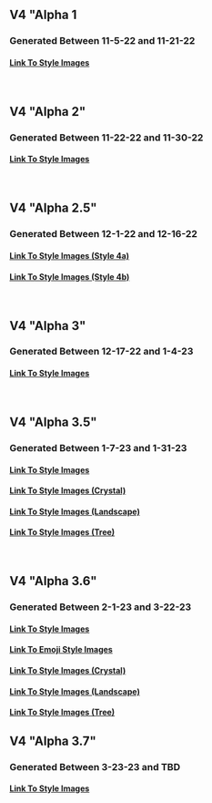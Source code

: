 <h2>V4 "Alpha 1</h2>
<h3>Generated Between 11-5-22 and 11-21-22</h3>
<h4><a href="https://github.com/willwulfken/MidJourney-Styles-and-Keywords-Reference/tree/main/Images/MJ_V4/V4_Alpha_1/Midjourney_Styles">Link To Style Images</a></h4>

<br>

<h2>V4 "Alpha 2"</h2>
<h3>Generated Between 11-22-22 and 11-30-22</h3>
<h4><a href="https://github.com/willwulfken/MidJourney-Styles-and-Keywords-Reference/tree/main/Images/MJ_V4/V4_Alpha_2/Midjourney_Styles">Link To Style Images</a></h4>

<br>

<h2>V4 "Alpha 2.5"</h2>
<h3>Generated Between 12-1-22 and 12-16-22</h3>
<h4><a href="https://github.com/willwulfken/MidJourney-Styles-and-Keywords-Reference/tree/main/Images/MJ_V4/V4_Alpha_2.5/V4_Style_4a/Midjourney_Styles">Link To Style Images (Style 4a)</a></h4>
<h4><a href="https://github.com/willwulfken/MidJourney-Styles-and-Keywords-Reference/tree/main/Images/MJ_V4/V4_Alpha_2.5/V4_Style_4b/Midjourney_Styles">Link To Style Images (Style 4b)</a></h4>

<br>

<h2>V4 "Alpha 3"</h2>
<h3>Generated Between 12-17-22 and 1-4-23</h3>
<h4><a href="https://github.com/willwulfken/MidJourney-Styles-and-Keywords-Reference/tree/main/Images/MJ_V4/V4_Alpha_3/Midjourney_Styles">Link To Style Images</a></h4>

<br>

<h2>V4 "Alpha 3.5"</h2>
<h3>Generated Between 1-7-23 and 1-31-23</h3>
<h4><a href="https://github.com/willwulfken/MidJourney-Styles-and-Keywords-Reference/tree/main/Images/MJ_V4/V4_Alpha_3.5/Midjourney_Styles">Link To Style Images</a></h4>
<h4><a href="https://github.com/willwulfken/MidJourney-Styles-and-Keywords-Reference/tree/main/Images/MJ_V4/V4_Alpha_3.5/Midjourney_Styles_(crystal)">Link To Style Images (Crystal)</a></h4>
<h4><a href="https://github.com/willwulfken/MidJourney-Styles-and-Keywords-Reference/tree/main/Images/MJ_V4/V4_Alpha_3.5/Midjourney_Styles_(landscape)">Link To Style Images (Landscape)</a></h4>
<h4><a href="https://github.com/willwulfken/MidJourney-Styles-and-Keywords-Reference/tree/main/Images/MJ_V4/V4_Alpha_3.5/Midjourney_Styles_(tree)">Link To Style Images (Tree)</a></h4>

<br>

<h2>V4 "Alpha 3.6"</h2>
<h3>Generated Between 2-1-23 and 3-22-23</h3>
<h4><a href="https://github.com/willwulfken/MidJourney-Styles-and-Keywords-Reference/tree/main/Images/MJ_V4/V4_Alpha_3.6/Midjourney_Styles">Link To Style Images</a></h4>
<h4><a href="https://github.com/willwulfken/MidJourney-Styles-and-Keywords-Reference/tree/main/Images/MJ_V4/V4_Alpha_3.6/Emojis">Link To Emoji Style Images</a></h4>
<h4><a href="https://github.com/willwulfken/MidJourney-Styles-and-Keywords-Reference/tree/main/Images/MJ_V4/V4_Alpha_3.6/Midjourney_Styles_(crystal)">Link To Style Images (Crystal)</a></h4>
<h4><a href="https://github.com/willwulfken/MidJourney-Styles-and-Keywords-Reference/tree/main/Images/MJ_V4/V4_Alpha_3.6/Midjourney_Styles_(landscape)">Link To Style Images (Landscape)</a></h4>
<h4><a href="https://github.com/willwulfken/MidJourney-Styles-and-Keywords-Reference/tree/main/Images/MJ_V4/V4_Alpha_3.6/Midjourney_Styles_(tree)">Link To Style Images (Tree)</a></h4>

<h2>V4 "Alpha 3.7"</h2>
<h3>Generated Between 3-23-23 and TBD</h3>
<h4><a href="https://github.com/willwulfken/MidJourney-Styles-and-Keywords-Reference/tree/main/Images/MJ_V4/V4_Alpha_3.7/Midjourney_Styles">Link To Style Images</a></h4>